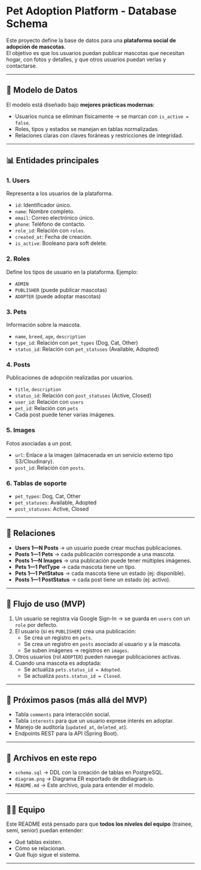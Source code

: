 # Pet Adoption Platform - Database Schema

Este proyecto define la base de datos para una **plataforma social de adopción de mascotas**.  
El objetivo es que los usuarios puedan publicar mascotas que necesitan hogar, con fotos y detalles, y que otros usuarios puedan verlas y contactarse.

---

## 📌 Modelo de Datos

El modelo está diseñado bajo **mejores prácticas modernas**:
- Usuarios nunca se eliminan físicamente → se marcan con `is_active = false`.
- Roles, tipos y estados se manejan en tablas normalizadas.
- Relaciones claras con claves foráneas y restricciones de integridad.

---

## 📊 Entidades principales

### 1. Users
Representa a los usuarios de la plataforma.
- `id`: Identificador único.
- `name`: Nombre completo.
- `email`: Correo electrónico único.
- `phone`: Teléfono de contacto.
- `role_id`: Relación con `roles`.
- `created_at`: Fecha de creación.
- `is_active`: Booleano para soft delete.

### 2. Roles
Define los tipos de usuario en la plataforma.
Ejemplo:
- `ADMIN`
- `PUBLISHER` (puede publicar mascotas)
- `ADOPTER` (puede adoptar mascotas)

### 3. Pets
Información sobre la mascota.
- `name`, `breed`, `age`, `description`
- `type_id`: Relación con `pet_types` (Dog, Cat, Other)
- `status_id`: Relación con `pet_statuses` (Available, Adopted)

### 4. Posts
Publicaciones de adopción realizadas por usuarios.
- `title`, `description`
- `status_id`: Relación con `post_statuses` (Active, Closed)
- `user_id`: Relación con `users`
- `pet_id`: Relación con `pets`
- Cada post puede tener varias imágenes.

### 5. Images
Fotos asociadas a un post.
- `url`: Enlace a la imagen (almacenada en un servicio externo tipo S3/Cloudinary).
- `post_id`: Relación con `posts`.

### 6. Tablas de soporte
- `pet_types`: Dog, Cat, Other
- `pet_statuses`: Available, Adopted
- `post_statuses`: Active, Closed

---

## 🔗 Relaciones

- **Users 1—N Posts** → un usuario puede crear muchas publicaciones.
- **Posts 1—1 Pets** → cada publicación corresponde a una mascota.
- **Posts 1—N Images** → una publicación puede tener múltiples imágenes.
- **Pets 1—1 PetType** → cada mascota tiene un tipo.
- **Pets 1—1 PetStatus** → cada mascota tiene un estado (ej: disponible).
- **Posts 1—1 PostStatus** → cada post tiene un estado (ej: activo).

---

## 🔄 Flujo de uso (MVP)

1. Un usuario se registra vía Google Sign-In → se guarda en `users` con un `role` por defecto.
2. El usuario (si es `PUBLISHER`) crea una publicación:
   - Se crea un registro en `pets`.
   - Se crea un registro en `posts` asociado al usuario y a la mascota.
   - Se suben imágenes → registros en `images`.
3. Otros usuarios (rol `ADOPTER`) pueden navegar publicaciones activas.
4. Cuando una mascota es adoptada:
   - Se actualiza `pets.status_id = Adopted`.
   - Se actualiza `posts.status_id = Closed`.

---

## 🚀 Próximos pasos (más allá del MVP)

- Tabla `comments` para interacción social.
- Tabla `interests` para que un usuario exprese interés en adoptar.
- Manejo de auditoría (`updated_at`, `deleted_at`).
- Endpoints REST para la API (Spring Boot).

---

## 📂 Archivos en este repo

- `schema.sql` → DDL con la creación de tablas en PostgreSQL.
- `diagram.png` → Diagrama ER exportado de dbdiagram.io.
- `README.md` → Este archivo, guía para entender el modelo.

---

## 👨‍💻 Equipo

Este README está pensado para que **todos los niveles del equipo** (trainee, semi, senior) puedan entender:
- Qué tablas existen.
- Cómo se relacionan.
- Qué flujo sigue el sistema.

---
